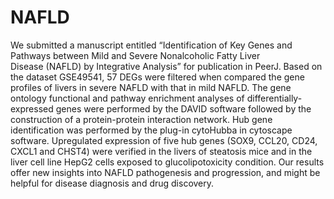 # NAFLD
We submitted a manuscript entitled “Identification of Key Genes and Pathways between Mild and Severe Nonalcoholic Fatty Liver Disease (NAFLD) by Integrative Analysis” for publication in PeerJ. Based on the dataset GSE49541, 57 DEGs were filtered when compared the gene profiles of livers in severe NAFLD with that in mild NAFLD. The gene ontology functional and pathway enrichment analyses of differentially-expressed genes were performed by the DAVID software followed by the construction of a protein-protein interaction network. Hub gene identification was performed by the plug-in cytoHubba in cytoscape software. Upregulated expression of five hub genes (SOX9, CCL20, CD24, CXCL1 and CHST4) were verified in the livers of steatosis mice and in the liver cell line HepG2 cells exposed to glucolipotoxicity condition. Our results offer new insights into NAFLD pathogenesis and progression, and might be helpful for disease diagnosis and drug discovery.
